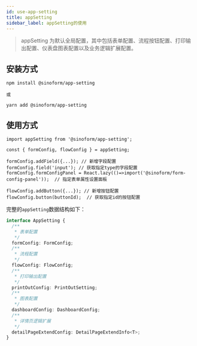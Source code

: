 ```yaml
---
id: use-app-setting
title: appSetting
sidebar_label: appSetting的使用
---
```


> appSetting 为默认全局配置，其中包括表单配置、流程按钮配置、打印输出配置、仪表盘图表配置以及业务逻辑扩展配置。

## 安装方式

```shell
npm install @sinoform/app-setting

或

yarn add @sinoform/app-setting
```

## 使用方式

```tsx
import appSetting from '@sinoform/app-setting';

const { formConfig, flowConfig } = appSetting;

formConfig.addField({...}); // 新增字段配置
formConfig.field('input'); // 获取指定type的字段配置
formConfig.formConfigPanel = React.lazy(()=>import('@sinoform/form-config-panel'));  // 指定表单属性设置面板

flowConfig.addButton({...}); // 新增按钮配置
flowConfig.button(buttonId);  // 获取指定id的按钮配置
```

完整的`appSetting`数据结构如下：

```ts
interface AppSetting {
  /**
   * 表单配置
   */
  formConfig: FormConfig;
  /**
   * 流程配置
   */
  flowConfig: FlowConfig;
  /**
   * 打印输出配置
   */
  printOutConfig: PrintOutSetting;
  /**
   * 图表配置
   */
  dashboardConfig: DashboardConfig;
  /**
   * 详情页逻辑扩展
   */
  detailPageExtendConfig: DetailPageExtendInfo<T>;
}
```
